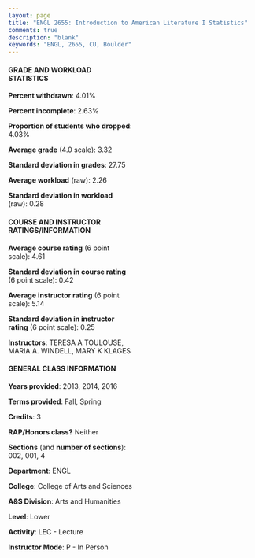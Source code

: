 ```yaml
---
layout: page
title: "ENGL 2655: Introduction to American Literature I Statistics"
comments: true
description: "blank"
keywords: "ENGL, 2655, CU, Boulder"
--- 
```

<head>
<script src="https://ajax.googleapis.com/ajax/libs/jquery/2.1.3/jquery.min.js"></script>
<script src="https://dl.dropboxusercontent.com/s/pc42nxpaw1ea4o9/highcharts.js?dl=0"></script>
<!-- <script src="../assets/js/highcharts.js"></script> -->
<style type="text/css">@font-face {
	font-family: "Bebas Neue";
	src: url(https://www.filehosting.org/file/details/544349/BebasNeue%20Regular.otf) format("opentype");
	}
	h1.Bebas { 
		font-family: "Bebas Neue", Verdana, Tahoma;
	}
</style>
</head>
<body>
	<div id="container" style="float: right; width: 45%; height: 88%; margin-left: 2.5%; margin-right: 2.5%;"></div>
	<script language="JavaScript">
		$(document).ready(function() {
		var chart = {type: 'column'};
		var title = {text: 'Grade Distribution'};
		var xAxis = {categories: ['A','B','C','D','F'],crosshair: true};
		var yAxis = {min: 0,title: {text: 'Percentage'}};
		var tooltip = {headerFormat: '<center><b><span style="font-size:20px">{point.key}</span></b></center>',
		               pointFormat: '<td style="padding:0"><b>{point.y:.1f}%</b></td>',
		               footerFormat: '</table>',shared: true,useHTML: true};
		var plotOptions = {column: {pointPadding: 0.0,borderWidth: 0}};  
		var credits = {enabled: false};var series= [{name: 'Percent',data: [45.69,45.69,6.03,0.0,2.59,]}];
		var json = {};
		json.chart = chart;
		json.title = title;
		json.tooltip = tooltip;
		json.xAxis = xAxis;
		json.yAxis = yAxis;  
		json.series = series;
		json.plotOptions = plotOptions;  
		json.credits = credits;
		$('#container').highcharts(json);
	});
	</script>
</body>
			   
#### GRADE AND WORKLOAD STATISTICS

**Percent withdrawn**: 4.01%

**Percent incomplete**: 2.63%

**Proportion of students who dropped**: 4.03%

**Average grade** (4.0 scale): 3.32

**Standard deviation in grades**: 27.75

**Average workload** (raw): 2.26

**Standard deviation in workload** (raw): 0.28

#### COURSE AND INSTRUCTOR RATINGS/INFORMATION

**Average course rating** (6 point scale): 4.61

**Standard deviation in course rating** (6 point scale): 0.42

**Average instructor rating** (6 point scale): 5.14

**Standard deviation in instructor rating** (6 point scale): 0.25

**Instructors**: TERESA A TOULOUSE, MARIA A. WINDELL, MARY K KLAGES

#### GENERAL CLASS INFORMATION

**Years provided**: 2013, 2014, 2016

**Terms provided**: Fall, Spring

**Credits**: 3

**RAP/Honors class?** Neither

**Sections** (and **number of sections**): 002, 001, 4

**Department**: ENGL

**College**: College of Arts and Sciences

**A&S Division**: Arts and Humanities

**Level**: Lower

**Activity**: LEC - Lecture

**Instructor Mode**: P  - In Person